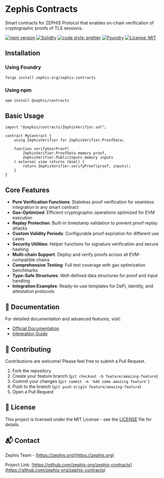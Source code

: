# Zephis Contracts

Smart contracts for ZEPHIS Protocol that enables on-chain verification of cryptographic proofs of TLS sessions.

[![npm version](https://badge.fury.io/js/@zephis%2Fcontracts.svg)](https://badge.fury.io/js/@zephis%2Fcontracts)
[![Solidity](https://img.shields.io/badge/Solidity-%5E0.8.19-blue)](https://docs.soliditylang.org/)
[![code style: prettier](https://img.shields.io/badge/code_style-prettier-ff69b4.svg)](https://github.com/prettier/prettier)
[![Foundry](https://img.shields.io/badge/Built%20with-Foundry-FFDB1C.svg)](https://book.getfoundry.sh/)
[![License: MIT](https://img.shields.io/badge/License-MIT-yellow.svg)](https://opensource.org/licenses/MIT)

## Installation

### Using Foundry

```bash
forge install zephis-org/zephis-contracts
```

### Using npm

```bash
npm install @zephis/contracts
```

## Basic Usage

```solidity
import "@zephis/contracts/ZephisVerifier.sol";

contract MyContract {
    using ZephisVerifier for ZephisVerifier.ProofData;
    
    function verifyUserProof(
        ZephisVerifier.ProofData memory proof,
        ZephisVerifier.PublicInputs memory inputs
    ) external view returns (bool) {
        return ZephisVerifier.verifyProof(proof, inputs);
    }
}
```

## Core Features

- **Pure Verification Functions**: Stateless proof verification for seamless integration in any smart contract
- **Gas-Optimized**: Efficient cryptographic operations optimized for EVM execution
- **Replay Protection**: Built-in timestamp validation to prevent proof replay attacks
- **Custom Validity Periods**: Configurable proof expiration for different use cases
- **Security Utilities**: Helper functions for signature verification and secure hashing
- **Multi-chain Support**: Deploy and verify proofs across all EVM-compatible chains
- **Comprehensive Testing**: Full test coverage with gas optimization benchmarks
- **Type-Safe Structures**: Well-defined data structures for proof and input handling
- **Integration Examples**: Ready-to-use templates for DeFi, identity, and attestation protocols

## 📖 Documentation

For detailed documentation and advanced features, visit:
- [Official Documentation](https://zephis.org/docs/contracts)
- [Integration Guide](https://zephis.org/docs/contracts/integration)

## 🤝 Contributing

Contributions are welcome! Please feel free to submit a Pull Request.

1. Fork the repository
2. Create your feature branch (`git checkout -b feature/amazing-feature`)
3. Commit your changes (`git commit -m 'Add some amazing feature'`)
4. Push to the branch (`git push origin feature/amazing-feature`)
5. Open a Pull Request

## 📄 License

This project is licensed under the MIT License - see the [LICENSE](LICENSE) file for details.

## 📬 Contact

Zephis Team - [https://zephis.org](https://zephis.org)

Project Link: [https://github.com/zephis-org/zephis-contracts](https://github.com/zephis-org/zephis-contracts)